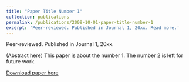```yaml
---
title: "Paper Title Number 1"
collection: publications
permalink: /publications/2009-10-01-paper-title-number-1
excerpt: 'Peer-reviewed. Published in Journal 1, 20xx. Read more.'
---
```


<div class="small">
   Peer-reviewed. Published in Journal 1, 20xx.
</div> 

(Abstract here) This paper is about the number 1. The number 2 is left for future work.

[Download paper here](http://academicpages.github.io/files/paper1.pdf)
